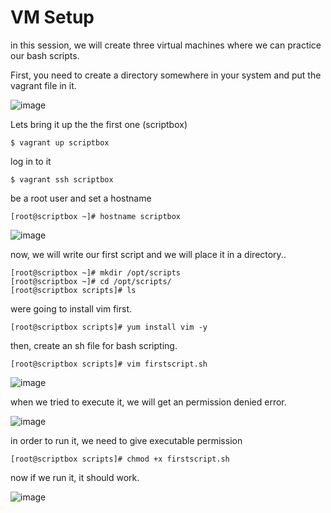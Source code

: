 # VM Setup

in this session, we will create three virtual machines where we can practice our bash scripts.

First, you need to create a directory somewhere in your system and put the vagrant file in it.

![image](https://github.com/bengisugelin/DevOps/assets/113550043/5c905eba-a820-4f9c-8ca6-34c5d8f7e172)

Lets bring it up the the first one (scriptbox)

```
$ vagrant up scriptbox
```

log in to it
```
$ vagrant ssh scriptbox
```

be a root user and set a hostname
```
[root@scriptbox ~]# hostname scriptbox
```

![image](https://github.com/bengisugelin/DevOps/assets/113550043/4456b24a-2654-46d6-ac7a-1f2800f6e15c)

now, we will write our first script and we will place it in a directory..

```
[root@scriptbox ~]# mkdir /opt/scripts
[root@scriptbox ~]# cd /opt/scripts/
[root@scriptbox scripts]# ls
```

were going to install vim first.
```
[root@scriptbox scripts]# yum install vim -y

```
then, create an sh file for bash scripting.

```
[root@scriptbox scripts]# vim firstscript.sh
```
![image](https://github.com/bengisugelin/DevOps/assets/113550043/6c87b2a9-0fed-493b-96f6-5e87b09a266e)

when we tried to execute it, we will get an permission denied error.

![image](https://github.com/bengisugelin/DevOps/assets/113550043/cd4c6e7c-8d7e-4447-8eaf-72f2f5a83e8f)

in order to run it, we need to give executable permission

```
[root@scriptbox scripts]# chmod +x firstscript.sh
```
now if we run it, it should work.

![image](https://github.com/bengisugelin/DevOps/assets/113550043/6c7f1991-ca11-4090-976c-16cb7faf3b05)



